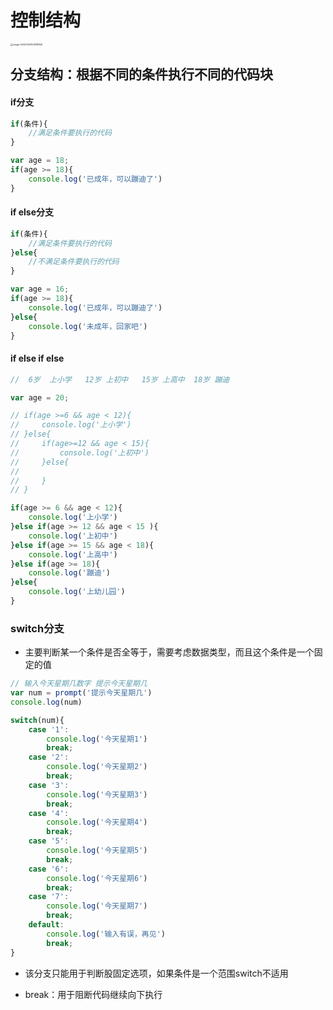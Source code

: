 # 控制结构

<img src="https://woniumd.oss-cn-hangzhou.aliyuncs.com/web/zhangxiao/202203241041390.png" alt="image-20220324104138946" style="zoom: 25%;" />

## 分支结构：根据不同的条件执行不同的代码块

#### if分支

```js
if(条件){
    //满足条件要执行的代码
}

var age = 18;
if(age >= 18){
    console.log('已成年，可以蹦迪了')
}
```

#### if else分支

```js
if(条件){
    //满足条件要执行的代码
}else{
    //不满足条件要执行的代码
}

var age = 16;
if(age >= 18){
    console.log('已成年，可以蹦迪了')
}else{
    console.log('未成年，回家吧')
}
```

#### if    else if   else

```js
//  6岁  上小学   12岁 上初中   15岁 上高中  18岁 蹦迪

var age = 20;

// if(age >=6 && age < 12){
//     console.log('上小学')
// }else{
//     if(age>=12 && age < 15){
//         console.log('上初中')
//     }else{
//         
//     }
// }

if(age >= 6 && age < 12){
    console.log('上小学')
}else if(age >= 12 && age < 15 ){
    console.log('上初中')
}else if(age >= 15 && age < 18){
    console.log('上高中')
}else if(age >= 18){
    console.log('蹦迪')
}else{
    console.log('上幼儿园')
}
```

### switch分支

- 主要判断某一个条件是否全等于，需要考虑数据类型，而且这个条件是一个固定的值

```js
// 输入今天星期几数字 提示今天星期几
var num = prompt('提示今天星期几')
console.log(num)

switch(num){
    case '1':
        console.log('今天星期1')
        break;
    case '2':
        console.log('今天星期2')
        break;
    case '3':
        console.log('今天星期3')
        break;
    case '4':
        console.log('今天星期4')
        break;
    case '5':
        console.log('今天星期5')
        break;
    case '6':
        console.log('今天星期6')
        break;
    case '7':
        console.log('今天星期7')
        break;
    default:
        console.log('输入有误，再见')
        break;
}
```

- 该分支只能用于判断股固定选项，如果条件是一个范围switch不适用

- break：用于阻断代码继续向下执行